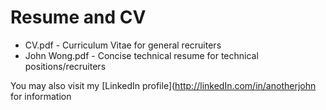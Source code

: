 Resume and CV
======

* CV.pdf - Curriculum Vitae for general recruiters
* John Wong.pdf - Concise technical resume for technical positions/recruiters

You may also visit my [LinkedIn profile](http://linkedIn.com/in/anotherjohn for information
